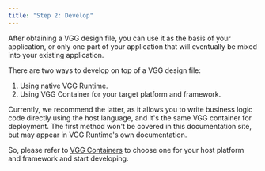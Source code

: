 ```yaml
---
title: "Step 2: Develop"
---
```


After obtaining a VGG design file, you can use it as the basis of your
application, or only one part of your application that will eventually be
mixed into your existing application.

There are two ways to develop on top of a VGG design file:

1. Using native VGG Runtime.
2. Using VGG Container for your target platform and framework.

Currently, we recommend the latter, as it allows you to write business logic
code directly using the host language, and it's the same VGG container for
deployment. The first method won't be covered in this documentation site, but may
appear in VGG Runtime's own documentation.

So, please refer to [VGG Containers](/containers/overview) to choose one for your
host platform and framework and start developing.
